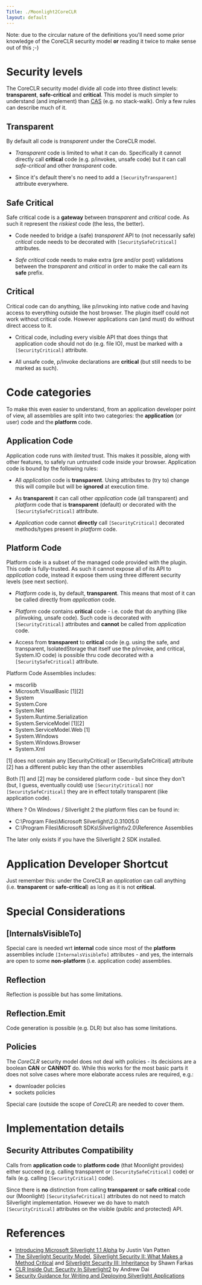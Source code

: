 ```yaml
---
Title: ./Moonlight2CoreCLR
layout: default
---
```


Note: due to the circular nature of the definitions you'll need some
prior knowledge of the CoreCLR security model **or** reading it twice to
make sense out of this ;-)

Security levels
===============

The CoreCLR security model divide all code into three distinct levels:
**transparent**, **safe-critical** and **critical**. This model is much
simpler to understand (and implement) than [CAS]({{site.url}}/CAS "wikilink") (e.g.
no stack-walk). Only a few rules can describe much of it.

Transparent
-----------

By default all code is *transparent* under the CoreCLR model.

-   *Transparent* code is limited to what it can do. Specifically it
    cannot directly call **critical** code (e.g. p/invokes, unsafe code)
    but it can call *safe-critical* and other *transparent* code.

-   Since it's default there's no need to add a `[SecurityTransparent]`
    attribute everywhere.

Safe Critical
-------------

Safe critical code is a **gateway** between *transparent* and *critical*
code. As such it represent the *riskiest* code (the less, the better).

-   Code needed to bridge a (safe) *transparent* API to (not necessarily
    safe) *critical* code needs to be decorated with
    `[SecuritySafeCritical]` attributes.

-   *Safe critical* code needs to make extra (pre and/or post)
    validations between the *transparent* and *critical* in order to
    make the call earn its **safe** prefix.

Critical
--------

Critical code can do anything, like p/invoking into native code and
having access to everything outside the host browser. The plugin itself
could not work without critical code. However applications can (and
must) do without direct access to it.

-   Critical code, including every visible API that does things that
    application code should not do (e.g. file IO), must be marked with a
    `[SecurityCritical]` attribute.

-   All unsafe code, p/invoke declarations are **critical** (but still
    needs to be marked as such).

Code categories
===============

To make this even easier to understand, from an application developer
point of view, all assemblies are split into two categories: the
**application** (or user) code and the **platform** code.

Application Code
----------------

Application code runs with *limited* trust. This makes it possible,
along with other features, to safely run untrusted code inside your
browser. Application code is bound by the following rules:

-   All *application* code is **transparent**. Using attributes to (try
    to) change this will compile but will be **ignored** at execution
    time.

-   As **transparent** it can call other *application* code (all
    transparent) and *platform* code that is **transparent** (default)
    or decorated with the `[SecuritySafeCritical]` attribute.

-   *Application* code cannot **directly** call `[SecurityCritical]`
    decorated methods/types present in *platform* code.

Platform Code
-------------

Platform code is a subset of the managed code provided with the plugin.
This code is fully-trusted. As such it cannot expose all of its API to
*application* code, instead it expose them using three different
security levels (see next section).

-   *Platform* code is, by default, **transparent**. This means that
    most of it can be called directly from *application* code.

-   *Platform* code contains **critical** code - i.e. code that do
    anything (like p/invoking, unsafe code). Such code is decorated with
    `[SecurityCritical]` attributes and **cannot** be called from
    *application* code.

-   Access from **transparent** to **critical** code (e.g. using the
    safe, and transparent, IsolatedStorage that itself use the p/invoke,
    and critical, System.IO code) is possible thru code decorated with a
    `[SecuritySafeCritical]` attribute.

Platform Code Assemblies includes:

-   mscorlib
-   Microsoft.VisualBasic [1][2]
-   System
-   System.Core
-   System.Net
-   System.Runtime.Serialization
-   System.ServiceModel [1][2]
-   System.ServiceModel.Web [1]
-   System.Windows
-   System.Windows.Browser
-   System.Xml

[1] does not contain any [SecurityCritical] or [SecuritySafeCritical]
attribute [2] has a different public key than the other assemblies

Both [1] and [2] may be considered platform code - but since they don't
(but, I guess, eventually could) use `[SecurityCritical]` nor
`[SecuritySafeCritical]` they are in effect totally transparent (like
application code).

Where ? On Windows / Silverlight 2 the platform files can be found in:

-   C:\\Program Files\\Microsoft Silverlight\\2.0.31005.0
-   C:\\Program Files\\Microsoft SDKs\\Silverlight\\v2.0\\Reference
    Assemblies

The later only exists if you have the Silverlight 2 SDK installed.

Application Developer Shortcut
==============================

Just remember this: under the CoreCLR an *application* can call anything
(i.e. **transparent** or **safe-critical**) as long as it is not
**critical**.

Special Considerations
======================

[InternalsVisibleTo]
--------------------

Special care is needed wrt **internal** code since most of the
**platform** assemblies include `[InternalsVisibleTo]` attributes - and
yes, the internals are open to some **non-platform** (i.e. application
code) assemblies.

Reflection
----------

Reflection is possible but has some limitations.

Reflection.Emit
---------------

Code generation is possible (e.g. DLR) but also has some limitations.

Policies
--------

The *CoreCLR* security model does not deal with policies - its decisions
are a boolean **CAN** or **CANNOT** do. While this works for the most
basic parts it does not solve cases where more elaborate access rules
are required, e.g.:

-   downloader policies
-   sockets policies

Special care (outside the scope of *CoreCLR*) are needed to cover them.

Implementation details
======================

Security Attributes Compatibility
---------------------------------

Calls from **application code** to **platform code** (that Moonlight
provides) either succeed (e.g. calling transparent or
`[SecuritySafeCritical]` code) or fails (e.g. calling
`[SecurityCritical]` code).

Since there is **no** distinction from calling **transparent** or **safe
critical** code our (Moonlight) `[SecuritySafeCritical]` attributes do
not need to match Silverlight implementation. However we do have to
match `[SecurityCritical]` attributes on the visible (public and
protected) API.

References
==========

-   [Introducing Microsoft Silverlight 1.1
    Alpha](http://blogs.msdn.com/bclteam/archive/2007/04/30/introducing-microsoft-silverlight-1-1-alpha-justin-van-patten.aspx)
    by Justin Van Patten
-   [The Silverlight Security
    Model](http://blogs.msdn.com/shawnfa/archive/2007/05/09/the-silverlight-security-model.aspx),
    [Silverlight Security II: What Makes a Method
    Critical](http://blogs.msdn.com/shawnfa/archive/2007/05/10/silverlight-security-ii-what-makes-a-method-critical.aspx)
    and [Silverlight Security III:
    Inheritance](http://blogs.msdn.com/shawnfa/archive/2007/05/11/silverlight-security-iii-inheritance.aspx)
    by Shawn Farkas
-   [CLR Inside Out: Security In
    Silverlight2](http://msdn.microsoft.com/en-us/magazine/cc765416.aspx)
    by Andrew Dai
-   [Security Guidance for Writing and Deploying Silverlight
    Applications](http://www.microsoft.com/downloads/details.aspx?displaylang=en&FamilyID=7cef15a8-8ae6-48eb-9621-ee35c2547773)
